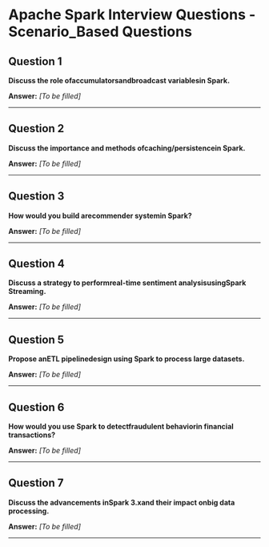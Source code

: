 # Apache Spark Interview Questions - Scenario_Based Questions

## Question 1

**Discuss the role ofaccumulatorsandbroadcast variablesin Spark.**

**Answer:** _[To be filled]_

---

## Question 2

**Discuss the importance and methods ofcaching/persistencein Spark.**

**Answer:** _[To be filled]_

---

## Question 3

**How would you build arecommender systemin Spark?**

**Answer:** _[To be filled]_

---

## Question 4

**Discuss a strategy to performreal-time sentiment analysisusingSpark Streaming.**

**Answer:** _[To be filled]_

---

## Question 5

**Propose anETL pipelinedesign using Spark to process large datasets.**

**Answer:** _[To be filled]_

---

## Question 6

**How would you use Spark to detectfraudulent behaviorin financial transactions?**

**Answer:** _[To be filled]_

---

## Question 7

**Discuss the advancements inSpark 3.xand their impact onbig data processing.**

**Answer:** _[To be filled]_

---

